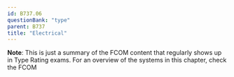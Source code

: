 ```yaml
---
id: B737.06
questionBank: "type"
parent: B737
title: "Electrical"
---
```


**Note**: This is just a summary of the FCOM content that regularly shows up in
Type Rating exams. For an overview of the systems in this chapter, check the
FCOM
